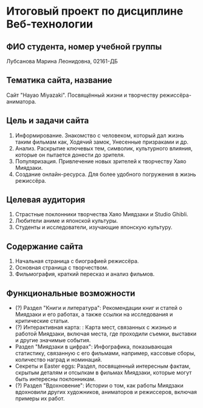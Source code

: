 # Итоговый проект по дисциплине Веб-технологии

## ФИО студента, номер учебной группы

Лубсанова Марина Леонидовна, 02161-ДБ

## Тематика сайта, название

Сайт "Hayao Miyazaki". Посвящённый жизни и творчеству режиссёра-аниматора.

## Цель и задачи сайта

1. Информирование. Знакомство с человеком, который дал жизнь таким фильмам как, Ходячий замок, Унесенные призраками и др.
2. Анализ. Раскрытие ключевых тем, символик, культурного влияния, которые он пытается донести до зрителя.
3. Популяризация. Привлечение новых зрителей к творчеству Хаяо Миядзаки.
4. Создание онлайн-ресурса. Для более удобного погружения в жизнь режиссёра.
   
## Целевая аудитория

1. Страстные поклонники творчества Хаяо Миядзаки и Studio Ghibli.
2. Любители аниме и японской культуры.
3. Студенты и исследователи, изучающие японскую культуру.

## Содержание сайта

1. Начальная страница с биографией режиссёра.
2. Основная страница с творчеством.
3. Фильмография, краткий пересказ и анализ фильмов.

## Функциональные возможности

* (?) Раздел "Книги и литература": Рекомендации книг и статей о Миядзаки и его работах, а также ссылки на исследования и критические статьи.
* (?) Интерактивная карта: : Карта мест, связанных с жизнью и работой Миядзаки, включая места, где проходили съемки, выставки и другие значимые события.
* Раздел "Миядзаки в цифрах": Инфографика, показывающая статистику, связанную с его фильмами, например, кассовые сборы, количество наград и номинаций.
* Секреты и Easter eggs:  Раздел, посвященный интересным фактам, скрытым деталям и отсылкам в фильмах Миядзаки, которые могут быть интересны поклонникам.
* (?) Раздел "Вдохновение": Истории о том, как работы Миядзаки вдохновили других художников, аниматоров и режиссеров, включая примеры их работ.
